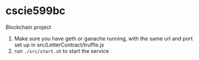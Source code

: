 # cscie599bc
Blockchain project

1. Make sure you have geth or ganache running, with the same url and port set up in src/LetterContract/truffle.js
2. run `./src/start.sh` to start the service
